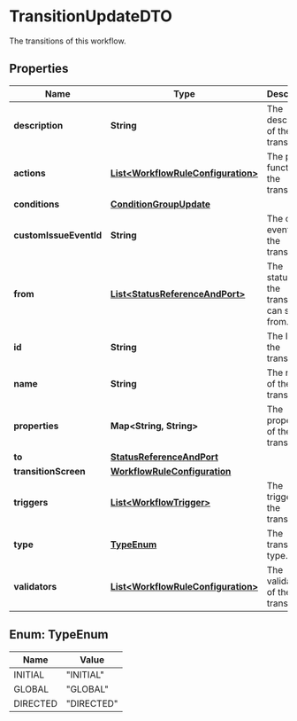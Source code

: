 

# TransitionUpdateDTO

The transitions of this workflow.

## Properties

| Name | Type | Description | Notes |
|------------ | ------------- | ------------- | -------------|
|**description** | **String** | The description of the transition. |  [optional] |
|**actions** | [**List&lt;WorkflowRuleConfiguration&gt;**](WorkflowRuleConfiguration.md) | The post-functions of the transition. |  [optional] |
|**conditions** | [**ConditionGroupUpdate**](ConditionGroupUpdate.md) |  |  [optional] |
|**customIssueEventId** | **String** | The custom event ID of the transition. |  [optional] |
|**from** | [**List&lt;StatusReferenceAndPort&gt;**](StatusReferenceAndPort.md) | The statuses the transition can start from. |  [optional] |
|**id** | **String** | The ID of the transition. |  |
|**name** | **String** | The name of the transition. |  |
|**properties** | **Map&lt;String, String&gt;** | The properties of the transition. |  [optional] |
|**to** | [**StatusReferenceAndPort**](StatusReferenceAndPort.md) |  |  [optional] |
|**transitionScreen** | [**WorkflowRuleConfiguration**](WorkflowRuleConfiguration.md) |  |  [optional] |
|**triggers** | [**List&lt;WorkflowTrigger&gt;**](WorkflowTrigger.md) | The triggers of the transition. |  [optional] |
|**type** | [**TypeEnum**](#TypeEnum) | The transition type. |  |
|**validators** | [**List&lt;WorkflowRuleConfiguration&gt;**](WorkflowRuleConfiguration.md) | The validators of the transition. |  [optional] |



## Enum: TypeEnum

| Name | Value |
|---- | -----|
| INITIAL | &quot;INITIAL&quot; |
| GLOBAL | &quot;GLOBAL&quot; |
| DIRECTED | &quot;DIRECTED&quot; |



